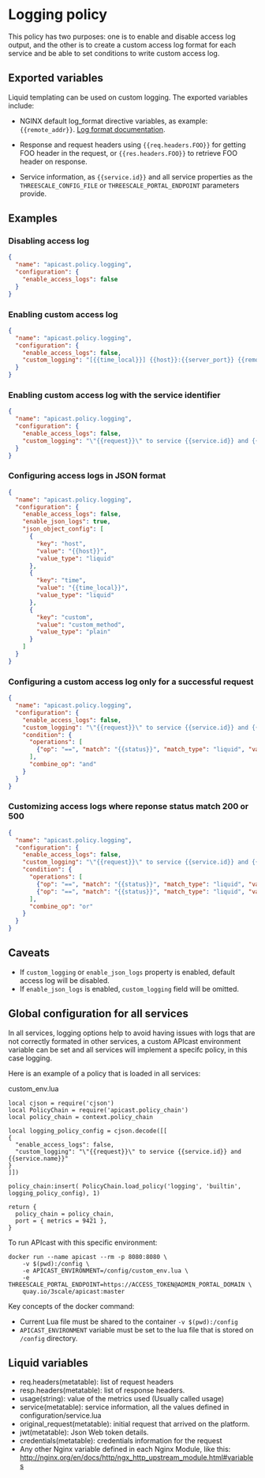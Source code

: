 # Logging policy

This policy has two purposes: one is to enable and disable access log output,
and the other is to create a custom access log format for each service and be
able to set conditions to write custom access log.


## Exported variables

Liquid templating can be used on custom logging. The exported variables include:

- NGINX default log_format directive variables, as example: `{{remote_addr}}`.
[Log format documentation](http://nginx.org/en/docs/http/ngx_http_log_module.html). 

- Response and request headers using `{{req.headers.FOO}}` for getting FOO
header in the request, or `{{res.headers.FOO}}` to retrieve FOO header on
response.
- Service information, as `{{service.id}}` and all service properties as the
  `THREESCALE_CONFIG_FILE` or `THREESCALE_PORTAL_ENDPOINT` parameters provide.

## Examples

### Disabling access log

```json
{
  "name": "apicast.policy.logging",
  "configuration": {
    "enable_access_logs": false
  }
}
```

### Enabling custom access log

```json
{
  "name": "apicast.policy.logging",
  "configuration": {
    "enable_access_logs": false,
    "custom_logging": "[{{time_local}}] {{host}}:{{server_port}} {{remote_addr}}:{{remote_port}} \"{{request}}\" {{status}} {{body_bytes_sent}} ({{request_time}}) {{post_action_impact}}",
  }
}
```

### Enabling custom access log with the service identifier

```json
{
  "name": "apicast.policy.logging",
  "configuration": {
    "enable_access_logs": false,
    "custom_logging": "\"{{request}}\" to service {{service.id}} and {{service.name}}",
  }
}
```


### Configuring access logs in JSON format

```json
{
  "name": "apicast.policy.logging",
  "configuration": {
    "enable_access_logs": false,
    "enable_json_logs": true,
    "json_object_config": [
      {
        "key": "host",
        "value": "{{host}}",
        "value_type": "liquid"
      },
      {
        "key": "time",
        "value": "{{time_local}}",
        "value_type": "liquid"
      },
      {
        "key": "custom",
        "value": "custom_method",
        "value_type": "plain"
      }
    ]
  }
}
```

### Configuring a custom access log only for a successful request

```json
{
  "name": "apicast.policy.logging",
  "configuration": {
    "enable_access_logs": false,
    "custom_logging": "\"{{request}}\" to service {{service.id}} and {{service.name}}",
    "condition": {
      "operations": [
        {"op": "==", "match": "{{status}}", "match_type": "liquid", "value": "200"}
      ],
      "combine_op": "and"
    }
  }
}
```



### Customizing access logs where reponse status match 200 or 500

```json
{
  "name": "apicast.policy.logging",
  "configuration": {
    "enable_access_logs": false,
    "custom_logging": "\"{{request}}\" to service {{service.id}} and {{service.name}}",
    "condition": {
      "operations": [
        {"op": "==", "match": "{{status}}", "match_type": "liquid", "value": "200"},
        {"op": "==", "match": "{{status}}", "match_type": "liquid", "value": "500"}
      ],
      "combine_op": "or"
    }
  }
}
```


## Caveats

- If `custom_logging` or `enable_json_logs` property is enabled, default access
  log will be disabled.
- If `enable_json_logs` is enabled, `custom_logging` field will be omitted.

## Global configuration for all services


In all services, logging options help to avoid having issues with logs that are
not correctly formated in other services, a custom APIcast environment variable
can be set and all services will implement a specifc policy, in this case
logging.

Here is an example of a policy that is loaded in all services: 

custom_env.lua
```
local cjson = require('cjson')
local PolicyChain = require('apicast.policy_chain')
local policy_chain = context.policy_chain

local logging_policy_config = cjson.decode([[
{
  "enable_access_logs": false,
  "custom_logging": "\"{{request}}\" to service {{service.id}} and {{service.name}}"
}
]])

policy_chain:insert( PolicyChain.load_policy('logging', 'builtin', logging_policy_config), 1) 

return {
  policy_chain = policy_chain,
  port = { metrics = 9421 },
}
```

To run APIcast with this specific environment: 

```
docker run --name apicast --rm -p 8080:8080 \
    -v $(pwd):/config \
    -e APICAST_ENVIRONMENT=/config/custom_env.lua \
    -e THREESCALE_PORTAL_ENDPOINT=https://ACCESS_TOKEN@ADMIN_PORTAL_DOMAIN \
    quay.io/3scale/apicast:master
```

Key concepts of the docker command: 
  - Current Lua file must be shared to the container `-v $(pwd):/config`
  - `APICAST_ENVIRONMENT` variable must be set to the lua file that is
    stored on `/config` directory.


## Liquid variables

- req.headers(metatable): list of request headers
- resp.headers(metatable): list of response headers.
- usage(string): value of the metrics used (Usually called usage)
- service(metatable): service information, all the values defined in
  configuration/service.lua
- original_request(metatable): initial request that arrived on the platform.
- jwt(metatable): Json Web token details.
- credentials(metatable): credentials information for the request
- Any other Nginx variable defined in each Nginx Module, like this: http://nginx.org/en/docs/http/ngx_http_upstream_module.html#variables
